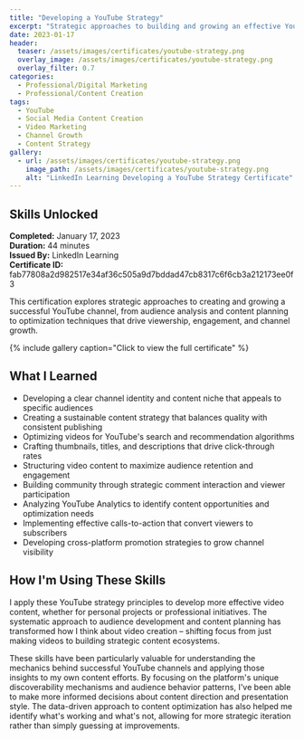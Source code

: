 ```yaml
---
title: "Developing a YouTube Strategy"
excerpt: "Strategic approaches to building and growing an effective YouTube channel with targeted content and audience development"
date: 2023-01-17
header:
  teaser: /assets/images/certificates/youtube-strategy.png
  overlay_image: /assets/images/certificates/youtube-strategy.png
  overlay_filter: 0.7
categories:
  - Professional/Digital Marketing
  - Professional/Content Creation
tags:
  - YouTube
  - Social Media Content Creation
  - Video Marketing
  - Channel Growth
  - Content Strategy
gallery:
  - url: /assets/images/certificates/youtube-strategy.png
    image_path: /assets/images/certificates/youtube-strategy.png
    alt: "LinkedIn Learning Developing a YouTube Strategy Certificate"
---
```


## Skills Unlocked

**Completed:** January 17, 2023  
**Duration:** 44 minutes  
**Issued By:** LinkedIn Learning  
**Certificate ID:** fab77808a2d982517e34af36c505a9d7bddad47cb8317c6f6cb3a212173ee0f3

This certification explores strategic approaches to creating and growing a successful YouTube channel, from audience analysis and content planning to optimization techniques that drive viewership, engagement, and channel growth.

{% include gallery caption="Click to view the full certificate" %}

## What I Learned

* Developing a clear channel identity and content niche that appeals to specific audiences
* Creating a sustainable content strategy that balances quality with consistent publishing
* Optimizing videos for YouTube's search and recommendation algorithms
* Crafting thumbnails, titles, and descriptions that drive click-through rates
* Structuring video content to maximize audience retention and engagement
* Building community through strategic comment interaction and viewer participation
* Analyzing YouTube Analytics to identify content opportunities and optimization needs
* Implementing effective calls-to-action that convert viewers to subscribers
* Developing cross-platform promotion strategies to grow channel visibility

## How I'm Using These Skills

I apply these YouTube strategy principles to develop more effective video content, whether for personal projects or professional initiatives. The systematic approach to audience development and content planning has transformed how I think about video creation – shifting focus from just making videos to building strategic content ecosystems.

These skills have been particularly valuable for understanding the mechanics behind successful YouTube channels and applying those insights to my own content efforts. By focusing on the platform's unique discoverability mechanisms and audience behavior patterns, I've been able to make more informed decisions about content direction and presentation style. The data-driven approach to content optimization has also helped me identify what's working and what's not, allowing for more strategic iteration rather than simply guessing at improvements.